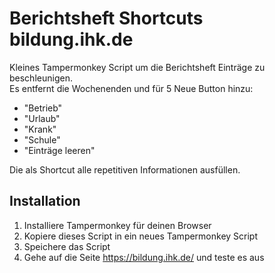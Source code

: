# Berichtsheft Shortcuts bildung.ihk.de

Kleines Tampermonkey Script um die Berichtsheft Einträge zu beschleunigen. <br/>
Es entfernt die Wochenenden und für 5 Neue Button hinzu:
- "Betrieb"
- "Urlaub"
- "Krank"
- "Schule"
- "Einträge leeren"

Die als Shortcut alle repetitiven Informationen ausfüllen.

## Installation

1. Installiere Tampermonkey für deinen Browser
2. Kopiere dieses Script in ein neues Tampermonkey Script
3. Speichere das Script
4. Gehe auf die Seite https://bildung.ihk.de/ und teste es aus